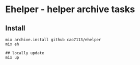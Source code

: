 # Ehelper - helper archive tasks

## Install

```
mix archive.install github cao7113/ehelper
mix eh

## locally update
mix up
```